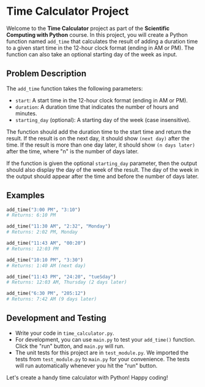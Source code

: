 # Time Calculator Project

Welcome to the **Time Calculator** project as part of the **Scientific Computing with Python** course. In this project, you will create a Python function named `add_time` that calculates the result of adding a duration time to a given start time in the 12-hour clock format (ending in AM or PM). The function can also take an optional starting day of the week as input.

## Problem Description

The `add_time` function takes the following parameters:

- `start`: A start time in the 12-hour clock format (ending in AM or PM).
- `duration`: A duration time that indicates the number of hours and minutes.
- `starting_day` (optional): A starting day of the week (case insensitive).

The function should add the duration time to the start time and return the result. If the result is on the next day, it should show `(next day)` after the time. If the result is more than one day later, it should show `(n days later)` after the time, where "n" is the number of days later.

If the function is given the optional `starting_day` parameter, then the output should also display the day of the week of the result. The day of the week in the output should appear after the time and before the number of days later.

## Examples

```python
add_time("3:00 PM", "3:10")
# Returns: 6:10 PM

add_time("11:30 AM", "2:32", "Monday")
# Returns: 2:02 PM, Monday

add_time("11:43 AM", "00:20")
# Returns: 12:03 PM

add_time("10:10 PM", "3:30")
# Returns: 1:40 AM (next day)

add_time("11:43 PM", "24:20", "tueSday")
# Returns: 12:03 AM, Thursday (2 days later)

add_time("6:30 PM", "205:12")
# Returns: 7:42 AM (9 days later)
```

## Development and Testing

- Write your code in `time_calculator.py`.
- For development, you can use `main.py` to test your `add_time()` function. Click the "run" button, and `main.py` will run.
- The unit tests for this project are in `test_module.py`. We imported the tests from `test_module.py` to `main.py` for your convenience. The tests will run automatically whenever you hit the "run" button.

Let's create a handy time calculator with Python! Happy coding!
